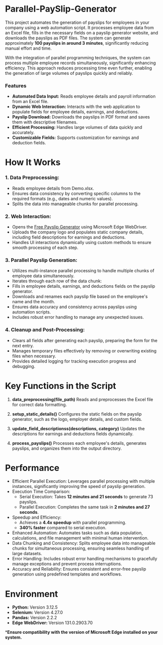 # Parallel-PaySlip-Generator
This project automates the generation of payslips for employees in your company using a web automation script. It processes employee data from an Excel file, fills in the necessary fields on a payslip generator website, and downloads the payslips as PDF files. The system can generate approximately **100 payslips in around 3 minutes**, significantly reducing manual effort and time.

With the integration of parallel programming techniques, the system can process multiple employee records simultaneously, significantly enhancing efficiency. This approach reduces processing time even further, enabling the generation of large volumes of payslips quickly and reliably.

### Features
 - **Automated Data Input:** Reads employee details and payroll information from an Excel file.
 - **Dynamic Web Interaction:** Interacts with the web application to populate fields for employee details, earnings, and deductions.
 - **Payslip Download:** Downloads the payslips in PDF format and saves them with descriptive filenames.
 - **Efficient Processing:** Handles large volumes of data quickly and accurately.
 - **Customizable Fields:** Supports customization for earnings and deduction fields.
# How It Works
### 1. Data Preprocessing:
 - Reads employee details from Demo.xlsx.
 - Ensures data consistency by converting specific columns to the required formats (e.g., dates and numeric values).
 - Splits the data into manageable chunks for parallel processing.
### 2. Web Interaction:
 - Opens the [Free Payslip Generator](printyourcopy.com/free-payslip-generator) using Microsoft Edge WebDriver.
 - Uploads the company logo and populates static company details, including field descriptions for earnings and deductions.
 - Handles UI interactions dynamically using custom methods to ensure smooth processing of each step.
### 3. Parallel Payslip Generation:
 - Utilizes multi-instance parallel processing to handle multiple chunks of employee data simultaneously.
 - Iterates through each row of the data chunk:
 - Fills in employee details, earnings, and deductions fields on the payslip generator.
 - Downloads and renames each payslip file based on the employee's name and the month.
 - Ensures data accuracy and consistency across payslips using automation scripts.
 - Includes robust error handling to manage any unexpected issues.
### 4. Cleanup and Post-Processing:
 - Clears all fields after generating each payslip, preparing the form for the next entry.
 - Manages temporary files effectively by removing or overwriting existing files when necessary.
 - Provides detailed logging for tracking execution progress and debugging.
# Key Functions in the Script
  1. **data_preprocessing(file_path)**
     Reads and preprocesses the Excel file for correct data formatting.

  2. **setup_static_details()**
     Configures the static fields on the payslip generator, such as the logo, employer details, and custom fields.

  3. **update_field_descriptionss(descriptions, category)**
     Updates the descriptions for earnings and deductions fields dynamically.
  4. **process_payslips()**
     Processes each employee's details, generates payslips, and organizes them into the output directory.

# Performance
 - Efficient Parallel Execution: Leverages parallel processing with multiple instances, significantly improving the speed of payslip generation.
 - Execution Time Comparison:
    - Serial Execution: Takes **12 minutes and 21 seconds** to generate 73 payslips.
    - Parallel Execution: Completes the same task in **2 minutes and 27 seconds**.
 - Speedup and Efficiency:
    - Achieves a **4.4x speedup** with parallel programming.
    - **340% faster** compared to serial execution.
 - Enhanced Automation: Automates tasks such as data population, calculations, and file management with minimal human intervention.
 - Data Chunking and Consistency: Splits employee data into manageable chunks for simultaneous processing, ensuring seamless handling of large datasets.
 - Error Handling: Includes robust error handling mechanisms to gracefully manage exceptions and prevent process interruptions.
 - Accuracy and Reliability: Ensures consistent and error-free payslip generation using predefined templates and workflows.

# Environment
 - **Python:** Version 3.12.5
 - **Selenium:** Version 4.27.0
 - **Pandas:** Version 2.2.2
 - **Edge WebDriver:** Version 131.0.2903.70

***Ensure compatibility with the version of Microsoft Edge installed on your system.**
